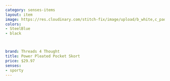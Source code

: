 ```yaml
---
category: senses-items
layout: item
image: https://res.cloudinary.com/stitch-fix/image/upload/b_white,c_pad,dpr_1.0,f_auto,h_150,q_auto,w_150/v1650673530/dhrhupggg3ydlbyvae4e.jpg
colors: 
- SteelBlue
- black



brand: Threads 4 Thought
title: Power Pleated Pocket Skort
price: $29.97
senses:
- sporty
---
```





